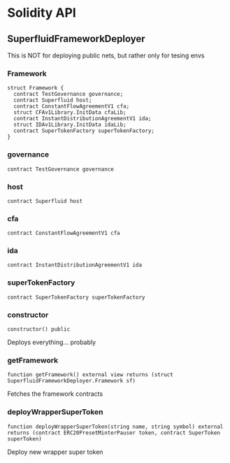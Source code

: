 # Solidity API

## SuperfluidFrameworkDeployer

This is NOT for deploying public nets, but rather only for tesing envs

### Framework

```solidity
struct Framework {
  contract TestGovernance governance;
  contract Superfluid host;
  contract ConstantFlowAgreementV1 cfa;
  struct CFAv1Library.InitData cfaLib;
  contract InstantDistributionAgreementV1 ida;
  struct IDAv1Library.InitData idaLib;
  contract SuperTokenFactory superTokenFactory;
}
```

### governance

```solidity
contract TestGovernance governance
```

### host

```solidity
contract Superfluid host
```

### cfa

```solidity
contract ConstantFlowAgreementV1 cfa
```

### ida

```solidity
contract InstantDistributionAgreementV1 ida
```

### superTokenFactory

```solidity
contract SuperTokenFactory superTokenFactory
```

### constructor

```solidity
constructor() public
```

Deploys everything... probably

### getFramework

```solidity
function getFramework() external view returns (struct SuperfluidFrameworkDeployer.Framework sf)
```

Fetches the framework contracts

### deployWrapperSuperToken

```solidity
function deployWrapperSuperToken(string name, string symbol) external returns (contract ERC20PresetMinterPauser token, contract SuperToken superToken)
```

Deploy new wrapper super token

